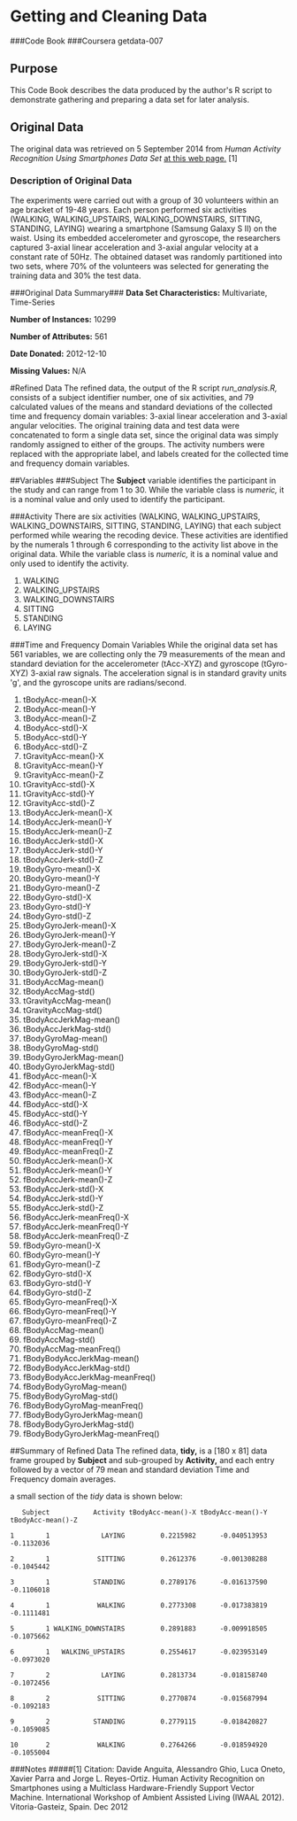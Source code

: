 <!---
---
title: "Getting and Cleaning Data"
#date: "September 13, 2014"
output: html_document
---
-->

# Getting and Cleaning Data
###Code Book
###Coursera getdata-007

## Purpose
This Code Book describes the data produced by the author's R script to demonstrate gathering and preparing a data set for later analysis.

## Original Data
The original data was retrieved on 5 September 2014 from *Human Activity Recognition Using Smartphones Data Set* [at this web page.](http://archive.ics.uci.edu/ml/datasets/Human+Activity+Recognition+Using+Smartphones) [1] 

### Description of Original Data
The experiments were carried out with a group of 30 volunteers within an age bracket of 19-48 years. Each person performed six activities (WALKING, WALKING_UPSTAIRS, WALKING_DOWNSTAIRS, SITTING, STANDING, LAYING) wearing a smartphone (Samsung Galaxy S II) on the waist. Using its embedded accelerometer and gyroscope, the researchers captured 3-axial linear acceleration and 3-axial angular velocity at a constant rate of 50Hz. The obtained dataset was randomly partitioned into two sets, where 70% of the volunteers was selected for generating the training data and 30% the test data.

###Original Data Summary###
**Data Set Characteristics:** Multivariate, Time-Series

**Number of Instances:** 10299

**Number of Attributes:** 561

**Date Donated:** 2012-12-10

**Missing Values:** N/A

#Refined Data
The refined data, the output of the R script *run_analysis.R,* consists of a subject identifier number, one of six activities, and 79 calculated values of the means and standard deviations of the collected time and frequency domain variables: 3-axial linear acceleration and 3-axial angular velocities. The original training data and test data were concatenated to form a single data set, since the original data was simply randomly assigned to either of the groups. The activity numbers were replaced with the appropriate label, and labels created for the collected time and frequency domain variables.

##Variables
###Subject
The **Subject** variable identifies the participant in the study and can range from 1 to 30. While the variable class is *numeric,* it is a nominal value and only used to identify the participant.

###Activity
There are six activities (WALKING, WALKING_UPSTAIRS, WALKING_DOWNSTAIRS, SITTING, STANDING, LAYING) that each subject performed while wearing the recoding device. These activities are identified by the numerals 1 through 6 corresponding to the activity list above in the original data. While the variable class is *numeric,* it is a nominal value and only used to identify the activity.

1. WALKING
2. WALKING_UPSTAIRS
3. WALKING_DOWNSTAIRS
4. SITTING
5. STANDING
6. LAYING

###Time and Frequency Domain Variables
While the original data set has 561 variables, we are collecting only the 79 measurements of the mean and standard deviation for the accelerometer (tAcc-XYZ) and gyroscope (tGyro-XYZ) 3-axial raw signals. The acceleration signal is in standard gravity units 'g', and the gyroscope units are radians/second.

1. tBodyAcc-mean()-X
2. tBodyAcc-mean()-Y
3. tBodyAcc-mean()-Z
4. tBodyAcc-std()-X
5. tBodyAcc-std()-Y
6. tBodyAcc-std()-Z
7. tGravityAcc-mean()-X
8. tGravityAcc-mean()-Y
9. tGravityAcc-mean()-Z
10. tGravityAcc-std()-X
11. tGravityAcc-std()-Y
12. tGravityAcc-std()-Z
13. tBodyAccJerk-mean()-X
14. tBodyAccJerk-mean()-Y
15. tBodyAccJerk-mean()-Z
16. tBodyAccJerk-std()-X
17. tBodyAccJerk-std()-Y
18. tBodyAccJerk-std()-Z
19. tBodyGyro-mean()-X
20. tBodyGyro-mean()-Y
21. tBodyGyro-mean()-Z
22. tBodyGyro-std()-X
23. tBodyGyro-std()-Y
24. tBodyGyro-std()-Z
25. tBodyGyroJerk-mean()-X
26. tBodyGyroJerk-mean()-Y
27. tBodyGyroJerk-mean()-Z
28. tBodyGyroJerk-std()-X
29. tBodyGyroJerk-std()-Y
30. tBodyGyroJerk-std()-Z
31. tBodyAccMag-mean()
32. tBodyAccMag-std()
33. tGravityAccMag-mean()
34. tGravityAccMag-std()
35. tBodyAccJerkMag-mean()
36. tBodyAccJerkMag-std()
37. tBodyGyroMag-mean()
38. tBodyGyroMag-std()
39. tBodyGyroJerkMag-mean()
40. tBodyGyroJerkMag-std()
41. fBodyAcc-mean()-X
42. fBodyAcc-mean()-Y
43. fBodyAcc-mean()-Z
44. fBodyAcc-std()-X
45. fBodyAcc-std()-Y
46. fBodyAcc-std()-Z
47. fBodyAcc-meanFreq()-X
48. fBodyAcc-meanFreq()-Y
49. fBodyAcc-meanFreq()-Z
50. fBodyAccJerk-mean()-X
51. fBodyAccJerk-mean()-Y
52. fBodyAccJerk-mean()-Z
53. fBodyAccJerk-std()-X
54. fBodyAccJerk-std()-Y
55. fBodyAccJerk-std()-Z
56. fBodyAccJerk-meanFreq()-X
57. fBodyAccJerk-meanFreq()-Y
58. fBodyAccJerk-meanFreq()-Z
59. fBodyGyro-mean()-X
60. fBodyGyro-mean()-Y
61. fBodyGyro-mean()-Z
62. fBodyGyro-std()-X
63. fBodyGyro-std()-Y
64. fBodyGyro-std()-Z
65. fBodyGyro-meanFreq()-X
66. fBodyGyro-meanFreq()-Y
67. fBodyGyro-meanFreq()-Z
68. fBodyAccMag-mean()
69. fBodyAccMag-std()
70. fBodyAccMag-meanFreq()
71. fBodyBodyAccJerkMag-mean()
72. fBodyBodyAccJerkMag-std()
73. fBodyBodyAccJerkMag-meanFreq()
74. fBodyBodyGyroMag-mean()
75. fBodyBodyGyroMag-std()
76. fBodyBodyGyroMag-meanFreq()
77. fBodyBodyGyroJerkMag-mean()
78. fBodyBodyGyroJerkMag-std()
79. fBodyBodyGyroJerkMag-meanFreq()

##Summary of Refined Data
The refined data, **tidy,** is a  [180 x 81] data frame grouped by **Subject** and sub-grouped by **Activity,** and each entry followed by a vector of 79 mean and standard deviation Time and Frequency domain averages.

a small section  of the *tidy* data is shown below:

~~~
   Subject           Activity tBodyAcc-mean()-X tBodyAcc-mean()-Y tBodyAcc-mean()-Z

1        1             LAYING         0.2215982      -0.040513953        -0.1132036

2        1            SITTING         0.2612376      -0.001308288        -0.1045442

3        1           STANDING         0.2789176      -0.016137590        -0.1106018

4        1            WALKING         0.2773308      -0.017383819        -0.1111481

5        1 WALKING_DOWNSTAIRS         0.2891883      -0.009918505        -0.1075662

6        1   WALKING_UPSTAIRS         0.2554617      -0.023953149        -0.0973020

7        2             LAYING         0.2813734      -0.018158740        -0.1072456

8        2            SITTING         0.2770874      -0.015687994        -0.1092183

9        2           STANDING         0.2779115      -0.018420827        -0.1059085

10       2            WALKING         0.2764266      -0.018594920        -0.1055004
~~~


###Notes
#####[1] Citation:
Davide Anguita, Alessandro Ghio, Luca Oneto, Xavier Parra and Jorge L. Reyes-Ortiz. Human Activity Recognition on Smartphones using a Multiclass Hardware-Friendly Support Vector Machine. International Workshop of Ambient Assisted Living (IWAAL 2012). Vitoria-Gasteiz, Spain. Dec 2012

